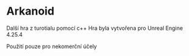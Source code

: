 # Arkanoid
Další hra z turotialu pomocí c++
Hra byla vytvořena pro Unreal Engine 4.25.4

Použití pouze pro nekomerční účely
